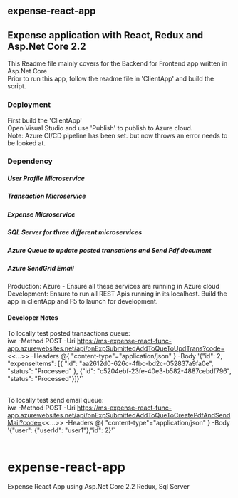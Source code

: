 
## expense-react-app
## Expense application with React, Redux and Asp.Net Core 2.2

This Readme file mainly covers for the Backend for Frontend app written in Asp.Net Core<br />
Prior to run this app, follow the readme file in 'ClientApp' and build the script.<br />

### Deployment
First build the 'ClientApp'<br />
Open Visual Studio and use 'Publish' to publish to Azure cloud.<br />
Note: Azure CI/CD pipeline has been set. but now throws an error needs to be looked at.

### Dependency
##### User Profile Microservice
##### Transaction Microservice
##### Expense Microservice
##### SQL Server for three different microservices
##### Azure Queue to update posted transations and Send Pdf document
##### Azure SendGrid Email

Production: Azure - Ensure all these services are running in Azure cloud<br />
Development: Ensure to run all REST Apis running in its localhost. Build the app in clientApp and F5 to launch for development.

#### Developer Notes
To locally test posted transactions queue:<br />
iwr -Method POST -Uri https://ms-expense-react-func-app.azurewebsites.net/api/onExpSubmittedAddToQueToUpdTrans?code=<<...>> -Headers @{ "content-type"="application/json" } -Body '{"id": 2, "expenseItems": [{ "id": "aa2612d0-626c-4fbc-bd2c-052837a9fa0e", "status": "Processed" }, {"id": "c5204ebf-23fe-40e3-b582-4887cebdf796", "status": "Processed"}]}'`<br/><br />

To locally test send email queue:<br />
iwr -Method POST -Uri https://ms-expense-react-func-app.azurewebsites.net/api/onExpSubmittedAddToQueToCreatePdfAndSendMail?code=<<...>> -Headers @{ "content-type"="application/json" } -Body '{"user": {"userId": "user1"},"id": 2}'`<br/><br />


# expense-react-app
Expense React App using Asp.Net Core 2.2 Redux, Sql Server

